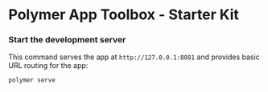 # Polymer App Toolbox - Starter Kit

### Start the development server

This command serves the app at `http://127.0.0.1:8081` and provides basic URL
routing for the app:

    polymer serve